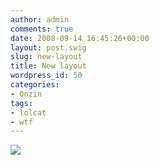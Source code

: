 ```yaml
---
author: admin
comments: true
date: 2008-09-14 16:45:26+00:00
layout: post.swig
slug: new-layout
title: New layout
wordpress_id: 50
categories:
- Onzin
tags:
- lolcat
- wtf
---
```


[![](http://www.wllnr.nl/wp-content/uploads/2008/09/wtf-scary-cat1-242x300.jpg)](http://www.wllnr.nl/wp-content/uploads/2008/09/wtf-scary-cat1.jpg)
